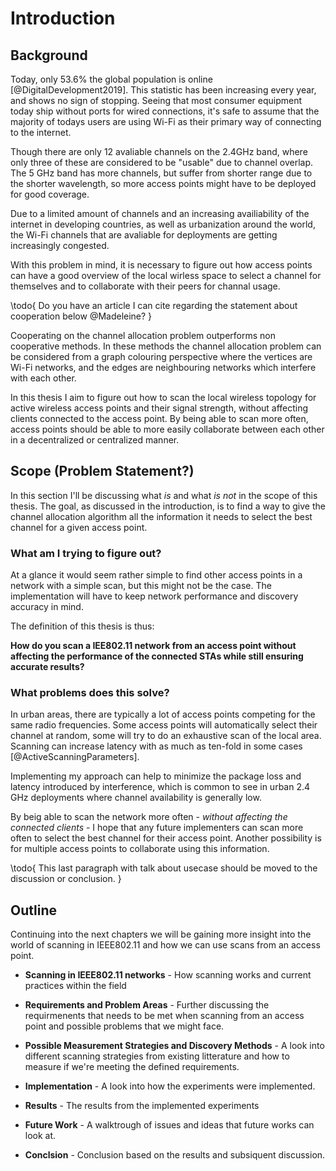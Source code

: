 Introduction
============

Background
----------

Today, only 53.6% the global population is online [@DigitalDevelopment2019]. 
This statistic has been increasing every year, and shows no sign of stopping.
Seeing that most consumer equipment today ship without ports for wired
connections, it's safe to assume that the majority of todays users are using
Wi-Fi as their primary way of connecting to the internet.

Though there are only 12 avaliable channels on the 2.4GHz band, where only three
of these are considered to be "usable" due to channel overlap. The 5 GHz band has
more channels, but suffer from shorter range due to the shorter wavelength, 
so more access points might have to be deployed for good coverage.

Due to a limited amount of channels and an increasing availiability of the internet
in developing countries, as well as urbanization around the world, the Wi-Fi
channels that are avaliable for deployments are getting increasingly congested.

With this problem in mind, it is necessary to figure out how access points can
have a good overview of the local wirless space to select a channel for 
themselves and to collaborate with their peers for channal usage.

\todo{
    Do you have an article I can cite regarding the statement about cooperation
    below @Madeleine?
}

Cooperating on the channel allocation problem outperforms non cooperative methods.
In these methods the channel allocation problem can be considered from a 
graph colouring perspective where the vertices are Wi-Fi networks, and the 
edges are neighbouring networks which interfere with each other. 

In this thesis I aim to figure out how to scan the local wireless topology for
active wireless access points and their signal strength, without affecting
clients connected to the access point. By being able to scan more often,
access points should be able to more easily collaborate between each other in a
decentralized or centralized manner.


Scope (Problem Statement?)
--------------------------

In this section I'll be discussing what _is_ and what _is not_ in the scope of
this thesis. The goal, as discussed in the introduction, is to find a way to
give the channel allocation algorithm all the information it needs to select the
best channel for a given access point.


### What am I trying to figure out?

At a glance it would seem rather simple to find other access points in a
network with a simple scan, but this might not be the case. The implementation
will have to keep network performance and discovery accuracy in mind.

The definition of this thesis is thus:

**How do you scan a IEE802.11 network from an access point without affecting the
performance of the connected STAs while still ensuring accurate results?**


### What problems does this solve?

In urban areas, there are typically a lot of access points competing for the
same radio frequencies. Some access points will automatically select their
channel at random, some will try to do an exhaustive scan of the local area.
Scanning can increase latency with as much as ten-fold in some cases
[@ActiveScanningParameters].

Implementing my approach can help to minimize the package loss and latency
introduced by interference, which is common to see in urban 2.4 GHz
deployments where channel availability is generally low.

By beig able to scan the network more often - _without affecting the
connected clients_ - I hope that any future implementers can scan more often to
select the best channel for their access point. Another possibility is for
multiple access points to collaborate using this information.

\todo{
    This last paragraph with talk about usecase should be moved to the
    discussion or conclusion.
}


Outline
-----------

Continuing into the next chapters we will be gaining more insight into the world
of scanning in IEEE802.11 and how we can use scans from an access point.

 - **Scanning in IEEE802.11 networks** - How scanning works and current 
   practices within the field

 - **Requirements and Problem Areas** - Further discussing the requirmenents
   that needs to be met when scanning from an access point and possible problems
   that we might face.
 
 - **Possible Measurement Strategies and Discovery Methods** - A look into
   different scanning strategies from existing litterature and how to measure
   if we're meeting the defined requirements.
 
 - **Implementation** - A look into how the experiments were implemented.
 
 - **Results** - The results from the implemented experiments
 
 - **Future Work** - A walktrough of issues and ideas that future works can look at.
 
 - **Conclsion** - Conclusion based on the results and subsiquent discussion.

